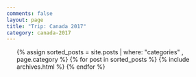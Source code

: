 ```yaml
---
comments: false
layout: page
title: "Trip: Canada 2017"
category: canada-2017
--- 
```


<ul id='archive'>{% assign sorted_posts = site.posts | where: "categories" , page.category %}
{% for post in sorted_posts %}
    {% include archives.html %}
{% endfor %}
</ul>